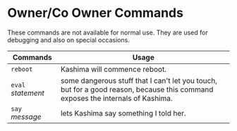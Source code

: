 # Owner/Co Owner Commands

These commands are not available for normal use. They are used for debugging and also on special occasions.

|Commands|Usage|
|--------|-----|
|`reboot`| Kashima will commence reboot.|
|`eval` *statement* | some dangerous stuff that I can't let you touch, but for a good reason, because this command exposes the internals of Kashima.|
|`say` *message* | lets Kashima say something I told her.|
